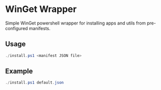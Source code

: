 # WinGet Wrapper
Simple WinGet powershell wrapper for installing apps and utils from pre-configured manifests.

## Usage
```powershell
./install.ps1 <manifest JSON file>
```

## Example
```powershell
./install.ps1 default.json
```
